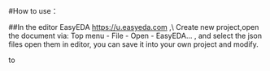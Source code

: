          
#How to use：

##In the editor EasyEDA https://u.easyeda.com ,\ 
Create new project,open the document via: Top menu - File - Open - EasyEDA... , and select the json files  open them in editor, you can save it into your own project and modify.

to

